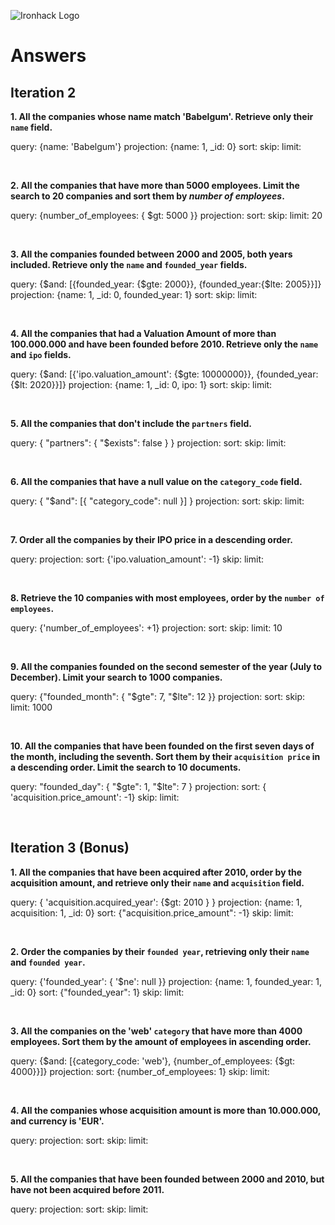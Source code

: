 ![Ironhack Logo](https://i.imgur.com/1QgrNNw.png)

# Answers

## Iteration 2

**1. All the companies whose name match 'Babelgum'. Retrieve only their `name` field.**

<!-- Your Query Goes Here -->

query: {name: 'Babelgum'}
projection: {name: 1, \_id: 0}
sort:
skip:
limit:

<br>

**2. All the companies that have more than 5000 employees. Limit the search to 20 companies and sort them by _number of employees_.**

<!-- Your Query Goes Here -->

query: {number_of_employees: { $gt: 5000 }}
projection:
sort:
skip:
limit: 20

<br>

**3. All the companies founded between 2000 and 2005, both years included. Retrieve only the `name` and `founded_year` fields.**

<!-- Your Query Goes Here -->

query: {$and: [{founded_year: {$gte: 2000}}, {founded_year:{$lte: 2005}}]}
projection: {name: 1, \_id: 0, founded_year: 1}
sort:
skip:
limit:

<br>

**4. All the companies that had a Valuation Amount of more than 100.000.000 and have been founded before 2010. Retrieve only the `name` and `ipo` fields.**

<!-- Your Query Goes Here -->

query: {$and: [{'ipo.valuation_amount': {$gte: 10000000}}, {founded_year:{$lt: 2020}}]}
projection: {name: 1, \_id: 0, ipo: 1}
sort:
skip:
limit:

<br>

**5. All the companies that don't include the `partners` field.**

<!-- Your Query Goes Here -->

query: { "partners": { "$exists": false } }
projection:
sort:
skip:
limit:

<br>

**6. All the companies that have a null value on the `category_code` field.**

<!-- Your Query Goes Here -->

query: { "$and": [{ "category_code": null }] }
projection:
sort:
skip:
limit:

<br>

**7. Order all the companies by their IPO price in a descending order.**

<!-- Your Query Goes Here -->

query:
projection:
sort: {'ipo.valuation_amount': -1}
skip:
limit:

<br>

**8. Retrieve the 10 companies with most employees, order by the `number of employees`.**

<!-- Your Query Goes Here -->

query: {'number_of_employees': +1}
projection:
sort:
skip:
limit: 10

<br>

**9. All the companies founded on the second semester of the year (July to December). Limit your search to 1000 companies.**

<!-- Your Query Goes Here -->

query: {"founded_month": { "$gte": 7, "$lte": 12 }}
projection:
sort:
skip:
limit: 1000

<br>

**10. All the companies that have been founded on the first seven days of the month, including the seventh. Sort them by their `acquisition price` in a descending order. Limit the search to 10 documents.**

<!-- Your Query Goes Here -->

query: "founded_day": { "$gte": 1, "$lte": 7 }
projection:
sort: { 'acquisition.price_amount': -1}
skip:
limit:

<br>

## Iteration 3 (Bonus)

**1. All the companies that have been acquired after 2010, order by the acquisition amount, and retrieve only their `name` and `acquisition` field.**

<!-- Your Query Goes Here -->

query: {
'acquisition.acquired_year': {$gt: 2010 }
}
projection: {name: 1, acquisition: 1, \_id: 0}
sort: {"acquisition.price_amount": -1}
skip:
limit:

<br>

**2. Order the companies by their `founded year`, retrieving only their `name` and `founded year`.**

<!-- Your Query Goes Here -->

query: {'founded_year': { '$ne': null }}
projection: {name: 1, founded_year: 1, \_id: 0}
sort: {"founded_year": 1}
skip:
limit:

<br>

**3. All the companies on the 'web' `category` that have more than 4000 employees. Sort them by the amount of employees in ascending order.**

<!-- Your Query Goes Here -->

query: {$and: [{category_code: 'web'}, {number_of_employees: {$gt: 4000}}]}
projection:
sort: {number_of_employees: 1}
skip:
limit:

<br>

**4. All the companies whose acquisition amount is more than 10.000.000, and currency is 'EUR'.**

<!-- Your Query Goes Here -->

query:
projection:
sort:
skip:
limit:

<br>

**5. All the companies that have been founded between 2000 and 2010, but have not been acquired before 2011.**

<!-- Your Query Goes Here -->

query:
projection:
sort:
skip:
limit:

<br>
